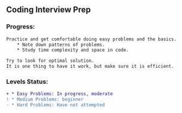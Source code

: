 ## Coding Interview Prep

### Progress:

```bash
Practice and get comfortable doing easy problems and the basics.
    * Note down patterns of problems.
    * Study time complexity and space in code.

Try to look for optimal solution.
It is one thing to have it work, but make sure it is efficient.
```

### Levels Status:

```diff
+ * Easy Problems: In progress, moderate
! * Medium Problems: beginner
- * Hard Problems: Have not attempted
```